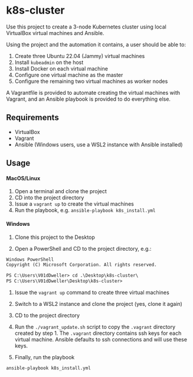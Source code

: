 
# k8s-cluster

Use this project to create a 3-node Kubernetes cluster using local VirtualBox
virtual machines and Ansible.

Using the project and the automation it contains, a user should be able to:

1. Create three Ubuntu 22.04 (Jammy) virtual machines
1. Install `kubeadmin` on the host
1. Install Docker on each virtual machine
1. Configure one virtual machine as the master
1. Configure the remaining two virtual machines as worker nodes

A Vagrantfile is provided to automate creating the virtual machines with
Vagrant, and an Ansible playbook is provided to do everything else.

## Requirements

- VirtualBox
- Vagrant
- Ansible (Windows users, use a WSL2 instance with Ansible installed)

## Usage

#### MacOS/Linux

1. Open a terminal and clone the project
1. CD into the project directory
1. Issue a `vagrant up` to create the virtual machines
1. Run the playbook, e.g. `ansible-playbook k8s_install.yml`

#### Windows
1. Clone this project to the Desktop

1. Open a PowerShell and CD to the project directory, e.g.:

```txt
Windows PowerShell
Copyright (C) Microsoft Corporation. All rights reserved.

PS C:\Users\V01dDweller> cd .\Desktop\k8s-cluster\
PS C:\Users\V01dDweller\Desktop\k8s-cluster>
```

1. Issue the `vagrant up` command to create three virtual machines

1. Switch to a WSL2 instance and clone the project (yes, clone it again)

1. CD to the project directory

1. Run the `./vagrant_update.sh` script to copy the `.vagrant` directory
created by step 1. The `.vagrant` directory contains ssh keys for each virtual
machine. Ansible defaults to ssh connections and will use these keys.

1. Finally, run the playbook

```sh
ansible-playbook k8s_install.yml
```

[modeline]: # ( vi: set number textwidth=78 colorcolumn=80 nowrap: )
